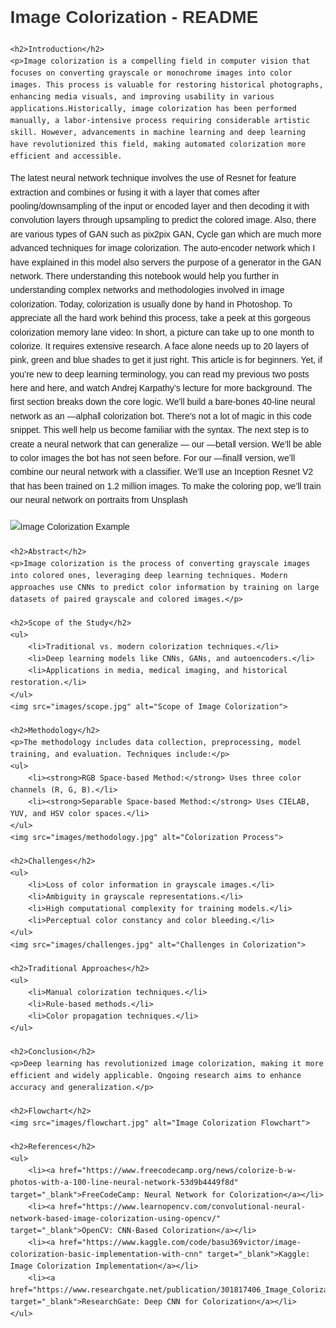 <!DOCTYPE html>
<html lang="en">
<head>
    <meta charset="UTF-8">
    <meta name="viewport" content="width=device-width, initial-scale=1.0">
    <title>Image Colorization - README</title>
    <style>
        body {
            font-family: Arial, sans-serif;
            margin: 40px;
            line-height: 1.6;
        }
        h1, h2, h3 {
            color: #333;
        }
        a {
            color: blue;
        }
        img {
            max-width: 100%;
            height: auto;
            display: block;
            margin: 20px 0;
        }
    </style>
</head>
<body>
    <h1>Image Colorization - README</h1>
    
    <h2>Introduction</h2>
    <p>Image colorization is a compelling field in computer vision that focuses on converting grayscale or monochrome images into color images. This process is valuable for restoring historical photographs, enhancing media visuals, and improving usability in various applications.Historically, image colorization has been performed manually, a labor-intensive process requiring considerable artistic skill. However, advancements in machine learning and deep learning have revolutionized this field, making automated colorization more efficient and accessible.

The latest neural network technique involves the use of Resnet for feature extraction and combines or fusing it with a layer that comes after pooling/downsampling of the input or encoded layer and then decoding it with convolution layers through upsampling to predict the colored image. Also, there are various types of GAN such as pix2pix GAN, Cycle gan which are much more advanced techniques for image colorization.
The auto-encoder network which I have explained in this model also servers the purpose of a generator in the GAN network. There understanding this notebook would help you further in understanding complex networks and methodologies involved in image colorization.
Today, colorization is usually done by hand in Photoshop. To appreciate all the hard work behind this process, take a peek at this gorgeous colorization memory lane video:
In short, a picture can take up to one month to colorize. It requires extensive research. A face alone needs up to 20 layers of pink, green and blue shades to get it just right.
This article is for beginners. Yet, if you’re new to deep learning terminology, you can read my previous two posts here and here, and watch Andrej Karpathy’s lecture for more background.
The first section breaks down the core logic. We’ll build a bare-bones 40-line neural network as an
―alpha‖ colorization bot. There’s not a lot of magic in this code snippet. This well help us become familiar with the syntax.
The next step is to create a neural network that can generalize — our ―beta‖ version. We’ll be able to color images the bot has not seen before.
For our ―final‖ version, we’ll combine our neural network with a classifier. We’ll use an Inception Resnet V2 that has been trained on 1.2 million images. To make the coloring pop, we’ll train our neural network on portraits from Unsplash
</p>
    <img src="images/introduction.jpg" alt="Image Colorization Example">
    
    <h2>Abstract</h2>
    <p>Image colorization is the process of converting grayscale images into colored ones, leveraging deep learning techniques. Modern approaches use CNNs to predict color information by training on large datasets of paired grayscale and colored images.</p>
    
    <h2>Scope of the Study</h2>
    <ul>
        <li>Traditional vs. modern colorization techniques.</li>
        <li>Deep learning models like CNNs, GANs, and autoencoders.</li>
        <li>Applications in media, medical imaging, and historical restoration.</li>
    </ul>
    <img src="images/scope.jpg" alt="Scope of Image Colorization">
    
    <h2>Methodology</h2>
    <p>The methodology includes data collection, preprocessing, model training, and evaluation. Techniques include:</p>
    <ul>
        <li><strong>RGB Space-based Method:</strong> Uses three color channels (R, G, B).</li>
        <li><strong>Separable Space-based Method:</strong> Uses CIELAB, YUV, and HSV color spaces.</li>
    </ul>
    <img src="images/methodology.jpg" alt="Colorization Process">
    
    <h2>Challenges</h2>
    <ul>
        <li>Loss of color information in grayscale images.</li>
        <li>Ambiguity in grayscale representations.</li>
        <li>High computational complexity for training models.</li>
        <li>Perceptual color constancy and color bleeding.</li>
    </ul>
    <img src="images/challenges.jpg" alt="Challenges in Colorization">
    
    <h2>Traditional Approaches</h2>
    <ul>
        <li>Manual colorization techniques.</li>
        <li>Rule-based methods.</li>
        <li>Color propagation techniques.</li>
    </ul>
    
    <h2>Conclusion</h2>
    <p>Deep learning has revolutionized image colorization, making it more efficient and widely applicable. Ongoing research aims to enhance accuracy and generalization.</p>
    
    <h2>Flowchart</h2>
    <img src="images/flowchart.jpg" alt="Image Colorization Flowchart">
    
    <h2>References</h2>
    <ul>
        <li><a href="https://www.freecodecamp.org/news/colorize-b-w-photos-with-a-100-line-neural-network-53d9b4449f8d" target="_blank">FreeCodeCamp: Neural Network for Colorization</a></li>
        <li><a href="https://www.learnopencv.com/convolutional-neural-network-based-image-colorization-using-opencv/" target="_blank">OpenCV: CNN-Based Colorization</a></li>
        <li><a href="https://www.kaggle.com/code/basu369victor/image-colorization-basic-implementation-with-cnn" target="_blank">Kaggle: Image Colorization Implementation</a></li>
        <li><a href="https://www.researchgate.net/publication/301817406_Image_Colorization_Using_a_Deep_Convolutional_Neural_Network" target="_blank">ResearchGate: Deep CNN for Colorization</a></li>
    </ul>
</body>
</html>
